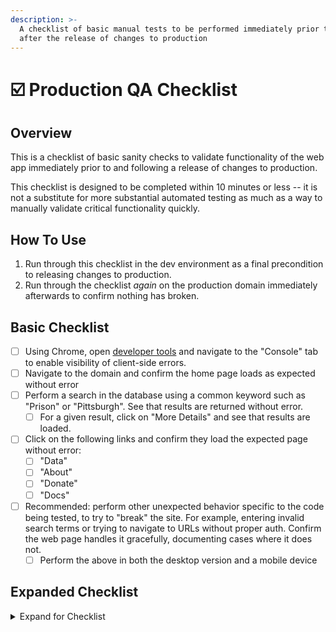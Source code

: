 ```yaml
---
description: >-
  A checklist of basic manual tests to be performed immediately prior to and
  after the release of changes to production
---
```


# ☑️ Production QA Checklist

## Overview

This is a checklist of basic sanity checks to validate functionality of the web app immediately prior to and following a release of changes to production.&#x20;

This checklist is designed to be completed within 10 minutes or less -- it is not a substitute for more substantial automated testing as much as a way to manually validate critical functionality quickly.

## How To Use

1. Run through this checklist in the dev environment as a final precondition to releasing changes to production.&#x20;
2. Run through the checklist _again_ on the production domain immediately afterwards to confirm nothing has broken.&#x20;

## Basic Checklist

* [ ] Using Chrome, open [developer tools](https://developer.chrome.com/docs/devtools/overview) and navigate to the "Console" tab to enable visibility of client-side errors.
* [ ] Navigate to the domain and confirm the home page loads as expected without error
* [ ] Perform a search in the database using a common keyword such as "Prison" or "Pittsburgh". See that results are returned without error.
  * [ ] For a given result, click on "More Details" and see that results are loaded.
* [ ] Click on the following links and confirm they load the expected page without error:
  * [ ] "Data"
  * [ ] "About"
  * [ ] "Donate"
  * [ ] "Docs"
* [ ] Recommended: perform other unexpected behavior specific to the code being tested, to try to "break" the site. For example, entering invalid search terms or trying to navigate to URLs without proper auth. Confirm the web page handles it gracefully, documenting cases where it does not.
  * [ ] Perform the above in both the desktop version and a mobile device

## Expanded Checklist

<details>

<summary>Expand for Checklist</summary>

* [ ] Check `sign-in` page
  * [ ] Can a user successfully sign in using GitHub?
  * [ ] Can a user successfully sign in using a password?
* [ ] Check Map
  * [ ] Does the map load?
  * [ ] Are states colored more or less heavily depending on how many data sources they have?
  * [ ] Can you click on a state and have it zoom in?
    * [ ] Can you click "View All" and be taken to the appropriate search page?
    * [ ] Can you click on one of the counties viewable in the dropdown and be taken to the appropriate search page?
  * [ ] From a county level, can you zoom out and have the view revert to the state level?
  * [ ] Can you zoom out further and have the view revert to the national level?
  * [ ] Can you click the `loop` icon and have the view revert to the national level?
  * [ ] Can you zoom in and out using the mouse wheel?
  * [ ] Are counties similarly colored based on how many data sources they have?
  * [ ] Can you click on a county and zoom in further to see the "pins" of different locations?
    * [ ] Can you click "View All" and be taken to the appropriate search page?
    * [ ] Can you click "Suggest missing data" and be taken to a New Request (possibly after sign-in)?
    * [ ] Can you click `Follow for updates` and get it confirmed?
    * [ ] Can you unfollow something you're following, from the map view?
    * [ ] Can you click on a locality viewable in the dropdown and be taken to the appropriate search page?
  * [ ] Search Page
    * [ ] Does the page load all data types, populating `local`, `county`, `state`, and `federal`?
      * [ ] &#x20;When clicking on any of those categories, do the searches automatically navigate to searches of those that geographic level?
    * [ ] When clicking a data source, are you taken to the appropriate `Data Source` page?
    * [ ] `Search Location` Box
      * [ ] When checking any `Types of Data` subtype and clicking `Update search`, does the page filter results to _only those_ `Types of Data` _selected_?
        * [ ] When checking one of multiple `Types of Data` checks and clicking `Update search`, does the search now update to only the `Types of Data` subtypes remaining?
      * [ ] Does the search typeahead work? Can you load new results, click on one, and be taken to a new version of the page?
  * [ ] `data-source` page
    * [ ] &#x20;When clicking `next`, are you taken to the next relevant data source?
      * [ ] "Relevant" implies that all data sources should connect first to other data sources with the same record type, then the same locality, then the same county, then the same state
    * [ ] When clicking `next` and then `prev`, are you taken to the same data source page you started at?
    * [ ] Does clicking `View Data Source` take you to the appropriate link?
    * [ ] Are all relevant data source information pages properly populated in the following boxes:
      * [ ] `Access & format`
      * [ ] `Provenance`
      * [ ] `Coverage & retention`
      * [ ] `Data Source Meta`
    * [ ] Are the following attributes properly populated?
      * [ ] `Agency`
      * [ ] `County, State`&#x20;
      * [ ] `Agency Type`
  * [ ] Home Page
    * [ ] Clicking on the profile icon should take a user to their profile
    * [ ] Additional Links
      * [ ] `About the data`
        * [ ] `"Data Source"`
        * [ ] `start with the docs!`
      * [ ] All `Recently Added Data Sources`
        * [ ] Have a functioning link
        * [ ] The question mark takes them to the relevant `Data Source` page
      * [ ] `Programs`
        * [ ] `Open a Data Request`&#x20;
        * [ ] `Sign up for an account`
      * [ ] `Take Action`
        * [ ] `docs.pdap.io`
      * [ ] `Locate sources`
        * [ ] `Help add Data Sources to our Database`
        * [ ] `Submit a source you found`
      * [ ] `Collaborate on Data Projects`
        * [ ] `Volunteer for Data Requests`
      * [ ] Good first issues
        * [ ] Each individual link takes the user to an open issue
        * [ ] `View more Good First Issues` takes the user to the appropriate view
      * [ ] `Praise for our work`
        * [ ] `Alliance for Police Accountability`
        * [ ] `Alliance, NE`
        * [ ] `Dr. Kyla Bourne`
      * [ ] `Examples`
        * [ ] `shared it in our database`&#x20;
        * [ ] `this article in Public Source`
        * [ ] web scraper `?` mark
        * [ ] `We made it open-source`
      * [ ] `Software Roadmap`
        * [ ] `sign up for data labeling here!`
      * [ ] Footer Navbar
        * [ ] `GitHub`
        * [ ] `Discord`
        * [ ] `Newsletter`
        * [ ] `Docs`
        * [ ] `Publish data`
        * [ ] `Email`
        * [ ] `Guidestar Badge`
  * [ ] Profile Page
    * [ ] A user should be able to click `Unfollow` and unfollow a given search. On refresh, that search should not appear.
    * [ ] A set of `Recent Searches` should be viewable by the user, correlating to searches the user performed.
    * [ ] The user should click `Regenerate API Key` and receive a new API key popup
    * [ ] The user should either have a `Link account with GitHub` button or an indicator that the user's account is linked with GitHub
    * [ ] Clicking the `ResetPassword` button should take the user to the `change-password` page
    * [ ] Clicking the `Sign-out` button should take the user to the `Sign-In` page
*

</details>
